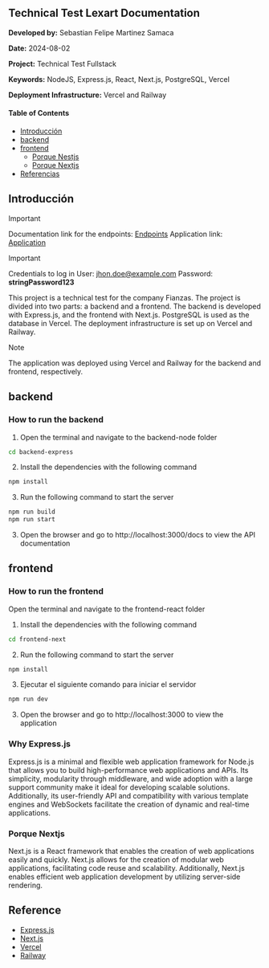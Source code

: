 ## Technical Test Lexart Documentation

**Developed by:** Sebastian Felipe Martinez Samaca

**Date:** 2024-08-02

**Project:** Technical Test Fullstack

**Keywords:** NodeJS, Express.js, React, Next.js, PostgreSQL, Vercel

**Deployment Infrastructure:** Vercel and Railway

#### Table of Contents

- [Introducción](#introducción)
- [backend](#backend)
- [frontend](#frontend)
  - [Porque Nestjs](#porque-nestjs)
  - [Porque Nextjs](#porque-nextjs)
- [Referencias](#referencias)

## Introducción

> [!IMPORTANT]
> Documentation link for the endpoints: [Endpoints](https://technical-test-lexart-development.up.railway.app/docs)
> Application link: [Application](https://technical-test-lexart.vercel.app/)


> [!IMPORTANT]
> Credentials to log in
> User: jhon.doe@example.com
> Password: **stringPassword123**

This project is a technical test for the company Fianzas. The project is divided into two parts: a backend and a frontend. The backend is developed with Express.js, and the frontend with Next.js. PostgreSQL is used as the database in Vercel. The deployment infrastructure is set up on Vercel and Railway.

> [!NOTE]
> The application was deployed using Vercel and Railway for the backend and frontend, respectively.

## backend

### How to run the backend

1. Open the terminal and navigate to the backend-node folder

```bash
cd backend-express
```

2. Install the dependencies with the following command

```bash
npm install
```

3. Run the following command to start the server

```bash
npm run build
npm run start
```

3. Open the browser and go to http://localhost:3000/docs to view the API documentation

## frontend

### How to run the frontend

Open the terminal and navigate to the frontend-react folder

1. Install the dependencies with the following command

```bash
cd frontend-next
```

2. Run the following command to start the server

```bash
npm install
```

3. Ejecutar el siguiente comando para iniciar el servidor

```bash
npm run dev
```

3. Open the browser and go to http://localhost:3000 to view the application


### Why Express.js

Express.js is a minimal and flexible web application framework for Node.js that allows you to build high-performance web applications and APIs. Its simplicity, modularity through middleware, and wide adoption with a large support community make it ideal for developing scalable solutions. Additionally, its user-friendly API and compatibility with various template engines and WebSockets facilitate the creation of dynamic and real-time applications.

### Porque Nextjs

Next.js is a React framework that enables the creation of web applications easily and quickly. Next.js allows for the creation of modular web applications, facilitating code reuse and scalability. Additionally, Next.js enables efficient web application development by utilizing server-side rendering.

## Reference

- [Express.js](https://expressjs.com/)
- [Next.js](https://nextjs.org/)
- [Vercel](https://vercel.com/)
- [Railway](https://railway.app/)